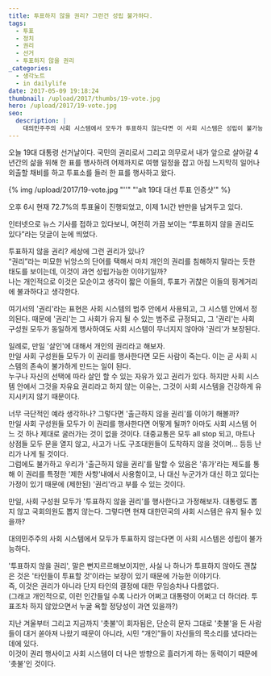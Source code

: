 ```yaml
---
title: 투표하지 않을 권리? 그런건 성립 불가하다.
tags:
  - 투표
  - 정치
  - 권리
  - 선거
  - 투표하지 않을 권리
_categories:
  - 생각노트
  - in dailylife
date: 2017-05-09 19:18:24
thumbnail: /upload/2017/thumbs/19-vote.jpg
hero: /upload/2017/19-vote.jpg
seo:
  description: |
    대의민주주의 사회 시스템에서 모두가 투표하지 않는다면 이 사회 시스템은 성립이 불가능하다.
---
```



오늘 19대 대통령 선거날이다. 국민의 권리로서 그리고 의무로서 내가 앞으로 살아갈 4년간의 삶을 위해
한 표를 행사하려 어제까지로 여행 일정을 잡고 아침 느지막히 일어나 외출할 채비를 하고 투표소를 들러
한 표를 행사하고 왔다.

<p>
  {% img /upload/2017/19-vote.jpg "''" "'alt 19대 대선 투표 인증샷'" %}
</p>

오후 6시 현재 72.7%의 투표율이 진행되었고, 이제 1시간 반만을 남겨두고 있다.

인터넷으로 뉴스 기사를 접하고 있다보니, 여전히 가끔 보이는 “투표하지 않을 권리도 있다”라는 덧글이
눈에 띄었다.

투표하지 않을 권리? 세상에 그런 권리가 있나? <br>
“권리”라는 미묘한 뉘앙스의 단어를 택해서 마치 개인의 권리를 침해하지 말라는 듯한 태도를 보이는데,
이것이 과연 성립가능한 이야기일까? <br>
나는 개인적으로 이것은 모순이고 생각이 짧은 이들의, 투표가 귀찮은 이들의 핑계거리에 불과하다고
생각한다.

여기서의 '권리'라는 표현은 사회 시스템의 범주 안에서 사용되고, 그 시스템 안에서 정의된다.
때문에 '권리'는 그 사회가 유지 될 수 있는 범주로 규정되고, 그 '권리'는 사회 구성원 모두가 동일하게
행사하여도 사회 시스템이 무너지지 않아야 '권리'가 보장된다.

일례로, 만일 '살인'에 대해서 개인의 권리라고 해보자.  <br>
만일 사회 구성원들 모두가 이 권리를 행사한다면 모든 사람이 죽는다. 이는 곧 사회 시스템의 존속이
불가하게 만드는 일이 된다.  <br>
누구나 자신의 선택에 따라 살인 할 수 있는 자유가 있고 권리가 있다. 하지만 사회 시스템 안에서 그것을
자유요 권리라고 하지 않는 이유는, 그것이 사회 시스템을 건강하게 유지시키지 않기 때문이다.

너무 극단적인 예라 생각하나? 그렇다면 '출근하지 않을 권리'를 이야기 해볼까? <br>
만일 사회 구성원들 모두가 이 권리를 행사한다면 어떻게 될까? 아마도 사회 시스템 어느 것 하나 제대로
굴러가는 것이 없을 것이다. 대중교통은 모두 all stop 되고, 마트나 상점들 모두 문을 열지 않고, 사고가
나도 구조대원들이 도착하지 않을 것이며… 등등 난리가 나게 될 것이다. <br>
그럼에도 불가하고 우리가 '출근하지 않을 권리'를 말할 수 있음은 '휴가'라는 제도를 통해 이 권리를
특정한 '제한 사항'내에서 사용함이고, 나 대신 누군가가 대신 하고 있다는 가정이 있기 때문에 (제한된)
'권리'라고 부를 수 있는 것이다.

만일, 사회 구성원 모두가 '투표하지 않을 권리'를 행사한다고 가정해보자.
대통령도 뽑지 않고 국회의원도 뽑지 않는다. 그렇다면 현재 대한민국의 사회 시스템은 유지 될수 있을까?

대의민주주의 사회 시스템에서 모두가 투표하지 않는다면 이 사회 시스템은 성립이 불가능하다.

'투표하지 않을 권리', 말은 뻔지르르해보이지만, 사실 나 하나가 투표하지 않아도 괜찮은 것은 '타인들이
투표할 것'이라는 보장이 있기 때문에 가능한 이야기다. <br>
즉, 이것은 권리가 아니라 단지 타인의 결정에 대한 무임승차나 다름없다. <br>
(그래고 개인적으로, 이런 인간들일 수록 나라가 어쩌고 대통령이 어쩌고 더 하더라. 투표조차 하지
않았으면서 누굴 욕할 정당성이 과연 있을까?)

지난 겨울부터 그리고 지금까지 '촛불'이 회자됨은, 단순히 문자 그대로 '촛불'을 든 사람들이 대거 쏟아져
나왔기 때문이 아니라, 시민 “개인”들이 자신들의 목소리를 냈다라는 데에 있다.  <br>
이것이 권리 행사이고 사회 시스템이 더 나은 방향으로 흘러가게 하는 동력이기 때문에 '촛불'인 것이다.